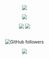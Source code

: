 <!--
**miri215/miri215** is a ✨ _special_ ✨ repository because its `README.md` (this file) appears on your GitHub profile.

Here are some ideas to get you started:

- 🔭 I’m currently working on ...
- 🌱 I’m currently learning ...
- 👯 I’m looking to collaborate on ...
- 🤔 I’m looking for help with ...
- 💬 Ask me about ...
- 📫 How to reach me: ...
- 😄 Pronouns: ...
- ⚡ Fun fact: ...
-->
<div align="center">

 <img src="https://capsule-render.vercel.app/api?type=slice&color=auto&height=300&section=header&text=kaya&fontSize=90" />
 <p>
  <a href="https://www.youtube.com/">
   <img src="https://www.vectorlogo.zone/logos/unity3d/unity3d-icon.svg" />
  </a>
 </p>
  <img src="https://github-readme-stats.vercel.app/api?username=miri215&theme=vue&show_icons=true" />
 <img src="https://capsule-render.vercel.app/api?type=wave&color=auto&height=300&section=footer&text=%20&fontSize=90" />
<br>
</br>
 <p>
  <img alt="GitHub followers" src="https://img.shields.io/github/followers/miri215?style=social">
 </p>
<img src="http://img.shields.io/badge/-Hyeonji's Blog-pink?style=faltt&logo=Bloglovin"
        style="height : auto; margin-left : 10px; margin-right : 10px;"/>
</div>
